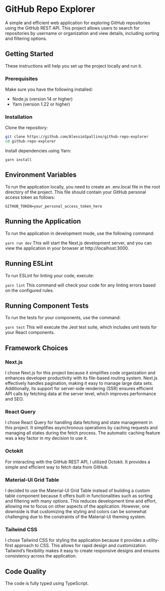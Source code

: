 # GitHub Repo Explorer

A simple and efficient web application for exploring GitHub repositories using the GitHub REST API. This project allows users to search for repositories by username or organization and view details, including sorting and filtering options.

## Getting Started

These instructions will help you set up the project locally and run it.

### Prerequisites

Make sure you have the following installed:

- Node.js (version 14 or higher)
- Yarn (version 1.22 or higher)

### Installation

Clone the repository:

```bash
git clone https://github.com/AlessioSpallino/github-repo-explorer
cd github-repo-explorer
```

Install dependencies using Yarn:
```
yarn install
```

## Environment Variables
To run the application locally, you need to create an .env.local file in the root directory of the project. This file should contain your GitHub personal access token as follows:

```GITHUB_TOKEN=your_personal_access_token_here```

## Running the Application
To run the application in development mode, use the following command:

```yarn run dev```
This will start the Next.js development server, and you can view the application in your browser at http://localhost:3000.

## Running ESLint
To run ESLint for linting your code, execute:

```yarn lint```
This command will check your code for any linting errors based on the configured rules.

## Running Component Tests
To run the tests for your components, use the command:

```yarn test```
This will execute the Jest test suite, which includes unit tests for your React components.

## Framework Choices
### Next.js
I chose Next.js for this project because it simplifies code organization and enhances developer productivity with its file-based routing system. Next.js effectively handles pagination, making it easy to manage large data sets. Additionally, its support for server-side rendering (SSR) ensures efficient API calls by fetching data at the server level, which improves performance and SEO.

### React Query
I chose React Query for handling data fetching and state management in this project. It simplifies asynchronous operations by caching requests and managing all states during the fetch process. The automatic caching feature was a key factor in my decision to use it.

### Octokit
For interacting with the GitHub REST API, I utilized Octokit. It provides a simple and efficient way to fetch data from GitHub.

### Material-UI Grid Table
I decided to use the Material-UI Grid Table instead of building a custom table component because it offers built-in functionalities such as sorting and filtering with many options. This reduces development time and effort, allowing me to focus on other aspects of the application. However, one downside is that customizing the styling and colors can be somewhat challenging due to the constraints of the Material-UI theming system.

### Tailwind CSS
I chose Tailwind CSS for styling the application because it provides a utility-first approach to CSS. This allows for rapid design and customization. Tailwind’s flexibility makes it easy to create responsive designs and ensures consistency across the application.

## Code Quality
The code is fully typed using TypeScript.
